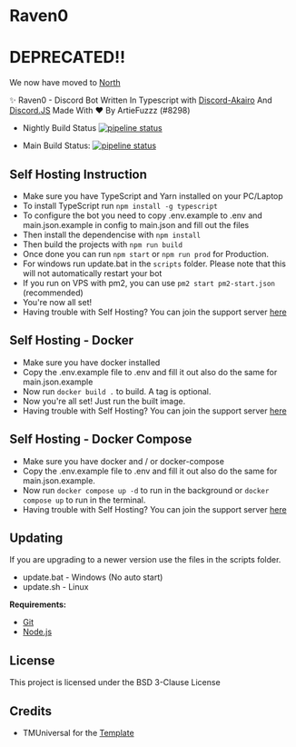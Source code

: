 # Raven0

# DEPRECATED!!
We now have moved to [North](https://github.com/hidden-umbrella/north)

✨ Raven0 - Discord Bot Written In Typescript with [Discord-Akairo](https://github.com/discord-akairo/) And [Discord.JS](https://github.com/discordjs) Made With ♥ By ArtieFuzzz (#8298)

* Nightly Build Status [![pipeline status](https://gitlab.com/raven0-bot/Raven/badges/nightly/pipeline.svg)](https://gitlab.com/raven0-bot/Raven/-/commits/nightly)

* Main Build Status: [![pipeline status](https://gitlab.com/raven0-bot/Raven/badges/main/pipeline.svg)](https://gitlab.com/raven0-bot/Raven/-/commits/main)

## Self Hosting Instruction

* Make sure you have TypeScript and Yarn installed on your PC/Laptop
* To install TypeScript run `npm install -g typescript`
* To configure the bot you need to copy .env.example to .env and main.json.example in config to main.json and fill out the files
* Then install the dependencise with `npm install`
* Then build the projects with `npm run build`
* Once done you can run `npm start` or `npm run prod` for Production.
* For windows run update.bat in the `scripts` folder. Please note that this will not automatically restart your bot
* If you run on VPS with pm2, you can use `pm2 start pm2-start.json` (recommended)
* You're now all set!
* Having trouble with Self Hosting? You can join the support server [here](https://discord.gg/quht6bcFbX)

## Self Hosting - Docker

* Make sure you have docker installed
* Copy the .env.example file to .env and fill it out also do the same for main.json.example
* Now run `docker build .` to build.  A tag is optional.
* Now you're all set! Just run the built image.
* Having trouble with Self Hosting? You can join the support server [here](https://discord.gg/quht6bcFbX)

## Self Hosting - Docker Compose

* Make sure you have docker and / or docker-compose
* Copy the .env.example file to .env and fill it out also do the same for main.json.example.
* Now run `docker compose up -d` to run in the background or `docker compose up` to run in the terminal.
* Having trouble with Self Hosting? You can join the support server [here](https://discord.gg/quht6bcFbX)

## Updating

If you are upgrading to a newer version use the files in the scripts folder.

* update.bat - Windows (No auto start)
* update.sh - Linux

**Requirements:**

* [Git](https://git-scm.com/)
* [Node.js](https://nodejs.org/en/)

## License

This project is licensed under the BSD 3-Clause License

## Credits

* TMUniversal for the [Template](https://github.com/TMUniversal/discord-bot-template)
